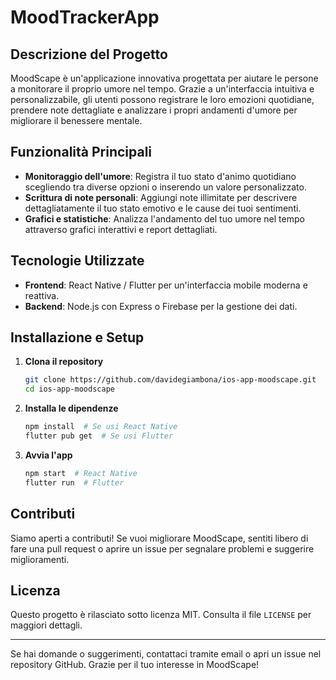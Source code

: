 # MoodTrackerApp

## Descrizione del Progetto
MoodScape è un'applicazione innovativa progettata per aiutare le persone a monitorare il proprio umore nel tempo. Grazie a un'interfaccia intuitiva e personalizzabile, gli utenti possono registrare le loro emozioni quotidiane, prendere note dettagliate e analizzare i propri andamenti d'umore per migliorare il benessere mentale.

## Funzionalità Principali
- **Monitoraggio dell'umore**: Registra il tuo stato d'animo quotidiano scegliendo tra diverse opzioni o inserendo un valore personalizzato.
- **Scrittura di note personali**: Aggiungi note illimitate per descrivere dettagliatamente il tuo stato emotivo e le cause dei tuoi sentimenti.
- **Grafici e statistiche**: Analizza l'andamento del tuo umore nel tempo attraverso grafici interattivi e report dettagliati.


## Tecnologie Utilizzate
- **Frontend**: React Native / Flutter per un'interfaccia mobile moderna e reattiva.
- **Backend**: Node.js con Express o Firebase per la gestione dei dati.


## Installazione e Setup
1. **Clona il repository**
   ```bash
   git clone https://github.com/davidegiambona/ios-app-moodscape.git
   cd ios-app-moodscape
   ```
2. **Installa le dipendenze**
   ```bash
   npm install  # Se usi React Native
   flutter pub get  # Se usi Flutter
   ```
3. **Avvia l'app**
   ```bash
   npm start  # React Native
   flutter run  # Flutter
   ```

## Contributi
Siamo aperti a contributi! Se vuoi migliorare MoodScape, sentiti libero di fare una pull request o aprire un issue per segnalare problemi e suggerire miglioramenti.

## Licenza
Questo progetto è rilasciato sotto licenza MIT. Consulta il file `LICENSE` per maggiori dettagli.

---

Se hai domande o suggerimenti, contattaci tramite email o apri un issue nel repository GitHub. Grazie per il tuo interesse in MoodScape!

